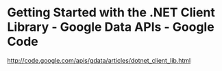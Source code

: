 <!--
id: 177305801
link: http://kevinisom.info/post/177305801/getting-started-with-the-net-client-library-google
slug: getting-started-with-the-net-client-library-google
date: Wed Sep 02 2009 07:32:35 GMT+1200 (NZST)
raw: {"blog_name":"kevinisom","id":177305801,"post_url":"http://kevinisom.info/post/177305801/getting-started-with-the-net-client-library-google","slug":"getting-started-with-the-net-client-library-google","type":"link","date":"2009-09-01 19:32:35 GMT","timestamp":1251833555,"state":"published","format":"html","reblog_key":"pecp0btn","tags":[],"short_url":"http://tmblr.co/Zw68YyAaNZ9","highlighted":[],"feed_item":"http://code.google.com/apis/gdata/articles/dotnet_client_lib.html","from_feed_id":"650234","note_count":0,"title":"Getting Started with the .NET Client Library - Google Data APIs - Google Code","url":"http://code.google.com/apis/gdata/articles/dotnet_client_lib.html","description":""}
publish: 2009-09-02
tags: 
title: Getting Started with the .NET Client Library - Google Data APIs - Google Code
-->


Getting Started with the .NET Client Library - Google Data APIs - Google Code
=============================================================================

<http://code.google.com/apis/gdata/articles/dotnet_client_lib.html>

